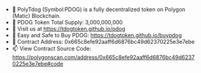 - 👋 PolyTdog (Symbol:PDOG) is a fully decentralized token on Polygon (Matic) Blockchain.
- 👀 PDOG Token Total Supply: 3,000,000,000
- 🌱 Visit us at https://tdogtoken.github.io/pdog
- 👋 Easy and Safe to Buy PDOG: https://tdogtoken.github.io/buypdog
- 💞️ Contract Address: 0x665c8efe92aaff6d6876bc49d62370225e3e7ebe
- 📫 View Contract Source Code: https://polygonscan.com/address/0x665c8efe92aaff6d6876bc49d62370225e3e7ebe#code

